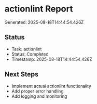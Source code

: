# actionlint Report

Generated: 2025-08-18T14:44:54.426Z

## Status
- Task: actionlint
- Status: Completed
- Timestamp: 2025-08-18T14:44:54.426Z

## Next Steps
- Implement actual actionlint functionality
- Add proper error handling
- Add logging and monitoring

